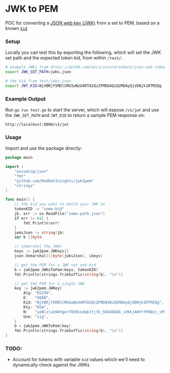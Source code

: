 # JWK to PEM

POC for converting a [JSON web key (JWK)](https://www.rfc-editor.org/rfc/rfc7515#section-4.1.3) from a set to PEM, based on a known [`kid`](https://www.rfc-editor.org/rfc/rfc7515#section-4.1.4)

### Setup

Locally you can test this by exporting the following, which will set the JWK set
path and the expected token kid, from within `/test/`:

```bash
# example JWKs from https://auth0.com/docs/secure/tokens/json-web-tokens/json-web-key-set-properties
export JWK_SET_PATH=jwks.json

# the kid from test/jwks.json
export JWT_KID=NjVBRjY5MDlCMUIwNzU4RTA2QzZFMDQ4QzQ2MDAyQjVDNjk1RTM2Qg
```

### Example Output
Run `go run test.go` to start the server, which will expose `/v1/jwt` and use the
`JWK_SET_PATH` and `JWT_KID` to return a sample PEM response on:

```
http://localhost:8000/v1/jwt
```

### Usage
Import and use the package directly:

```go
package main

import (
    "encoding/json"
    "fmt"
    "github.com/RedHatInsights/jwk2pem"
    "strings"
)

func main() {
    // the kid you want to match your JWK on
    tokenKID := "some-kid"
    jb, err := os.ReadFile("some-path.json")
    if err != nil {
        fmt.Println(err)
    }
    jwksJson := string(jb)
    var b []byte

    // unmarshal the JWKs
    keys := jwk2pem.JWKeys{}
    json.Unmarshal([]byte(jwksJson), &keys)

    // get the PEM for a JWK set and kid
    b = jwk2pem.JWKsToPem(keys, tokenKID)
    fmt.Println(strings.TrimSuffix(string(b), "\n"))

    // get the PEM for a single JWK
    key := jwk2pem.JWKey{
        Alg: "RS256",
        E:   "AQAB",
        Kid: "NjVBRjY5MDlCMUIwNzU4RTA2QzZFMDQ4QzQ2MDAyQjVDNjk1RTM2Qg",
        Kty: "RSA",
        N:   "yeNlzlub94YgerT030codqEztjfU_S6X4DbDA_iVKkjAWtYfPHDzz_sPCT1Axz6isZdf3lHpq_gYX4Sz-cbe4rjmigxUxr-FgKHQy3HeCdK6hNq9ASQvMK9LBOpXDNn7mei6RZWom4wo3CMvvsY1w8tjtfLb-yQwJPltHxShZq5-ihC9irpLI9xEBTgG12q5lGIFPhTl_7inA1PFK97LuSLnTJzW0bj096v_TMDg7pOWm_zHtF53qbVsI0e3v5nmdKXdFf9BjIARRfVrbxVxiZHjU6zL6jY5QJdh1QCmENoejj_ytspMmGW7yMRxzUqgxcAqOBpVm0b-_mW3HoBdjQ",
        Use: "sig",
    }
    b = jwk2pem.JWKToPem(key)
    fmt.Println(strings.TrimSuffix(string(b), "\n"))
}
```

### TODO:
- Account for tokens with variable `kid` values which we'll need to dynamically check against the JWKs
